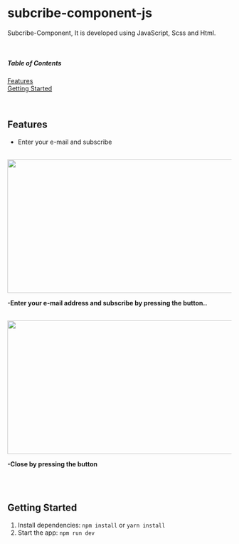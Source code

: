 # subcribe-component-js
Subcribe-Component, It is developed using JavaScript, Scss and Html.


<br>

##### Table of Contents  
[Features](#features)  
[Getting Started](#getting-started)  

<br> 

<a name="features"></a>
## Features
- Enter your e-mail and subscribe

<br>


<img src  ="https://github.com/sonaykara/number-of-characters-validate-js/assets/108528598/ddf4a385-6dc0-4706-8ab0-98466fee90f9" width="700" height="300">

<strong >-Enter your e-mail address and subscribe by pressing the button.. </strong>


<br>
<img margin-top = "25px" src =  "https://github.com/sonaykara/number-of-characters-validate-js/assets/108528598/15bb8fd9-c4d5-4a2c-8c66-07374b902830" width="700" height = "300">


<strong>-Close by pressing the button</strong>

<br>
<br>

<a name="getting-started"></a>
## Getting Started
1. Install dependencies: `npm install` or `yarn install`
2. Start the app: `npm run dev`

